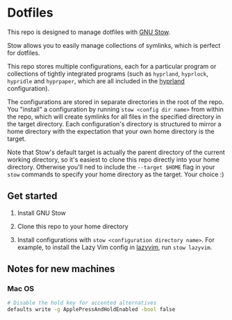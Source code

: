 # Dotfiles

This repo is designed to manage dotfiles with [GNU Stow](https://www.gnu.org/software/stow/stow.html).

Stow allows you to easily manage collections of symlinks, which is perfect for dotfiles.

This repo stores multiple configurations, each for a particular program or collections of tightly integrated programs (such as `hyprland`, `hyprlock`, `hypridle` and `hyprpaper`, which are all included in the [hyprland](./hyprland) configuration).

The configurations are stored in separate directories in the root of the repo. You "install" a configuration by running `stow <config dir name>` from within the repo, which will create symlinks for all files in the specified directory in the target directory. Each configuration's directory is structured to mirror a home directory with the expectation that your own home directory is the target.

Note that Stow's default target is actually the parent directory of the current working directory, so it's easiest to clone this repo directly into your home directory. Otherwise you'll ned to include the `--target $HOME` flag in your `stow` commands to specify your home directory as the target. Your choice :)

## Get started

1. Install GNU Stow

2. Clone this repo to your home directory

3. Install configurations with `stow <configuration directory name>`. For example, to install the Lazy Vim config in [lazyvim](./lazyvim/), run `stow lazyvim`.

## Notes for new machines

### Mac OS

```sh
# Disable the hold key for accented alternatives
defaults write -g ApplePressAndHoldEnabled -bool false
```

